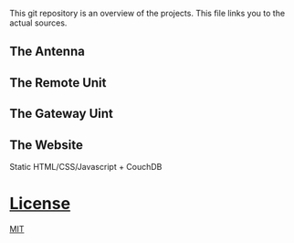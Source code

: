 This git repository is an overview of the projects. This file links
you to the actual sources.

## The Antenna

## The Remote Unit

## The Gateway Uint

## The Website

Static HTML/CSS/Javascript + CouchDB

# [License](LICENSE.md)

[MIT](http://opensource.org/licenses/MIT)
